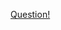 <a href="https://quera.ir/problemset/contest/64434/%D8%B3%D8%A4%D8%A7%D9%84-%DA%86%D8%A7%D9%BE%DA%AF%D8%B1">Question!</a>
